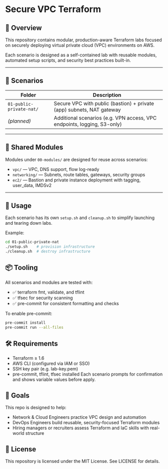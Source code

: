 # Secure VPC Terraform

## 🧭 Overview

This repository contains modular, production-aware Terraform labs focused on securely deploying virtual private cloud (VPC) environments on AWS.

Each scenario is designed as a self-contained lab with reusable modules, automated setup scripts, and security best practices built-in.

---

## 📁 Scenarios

| Folder                    | Description                                                              |
|---------------------------|---------------------------------------------------------------------------|
| `01-public-private-nat/`  | Secure VPC with public (bastion) + private (app) subnets, NAT gateway    |
| *(planned)*               | Additional scenarios (e.g. VPN access, VPC endpoints, logging, S3-only)  |

---

## 🧱 Shared Modules

Modules under `00-modules/` are designed for reuse across scenarios:

- `vpc/` — VPC, DNS support, flow log-ready
- `networking/` — Subnets, route tables, gateways, security groups
- `ec2/` — Bastion and private instance deployment with tagging, user_data, IMDSv2

---

## 🚀 Usage

Each scenario has its own `setup.sh` and `cleanup.sh` to simplify launching and tearing down labs.

Example:

```bash
cd 01-public-private-nat
./setup.sh    # provision infrastructure
./cleanup.sh  # destroy infrastructure
```

## 📦 Tooling

All scenarios and modules are tested with:

- ✅ terraform fmt, validate, and tflint
- ✅ tfsec for security scanning
- ✅ pre-commit for consistent formatting and checks

To enable pre-commit:
```bash
pre-commit install
pre-commit run --all-files
```

## 🛠 Requirements

- Terraform ≥ 1.6
- AWS CLI (configured via IAM or SSO)
- SSH key pair (e.g. lab-key.pem)
- pre-commit, tflint, tfsec installed
Each scenario prompts for confirmation and shows variable values before apply.

## 🎯 Goals
This repo is designed to help:
- Network & Cloud Engineers practice VPC design and automation
- DevOps Engineers build reusable, security-focused Terraform modules
- Hiring managers or recruiters assess Terraform and IaC skills with real-world structure

## 📖 License
This repository is licensed under the MIT License. See LICENSE for details.
